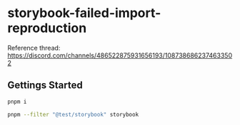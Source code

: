 # storybook-failed-import-reproduction

Reference thread: https://discord.com/channels/486522875931656193/1087386862374633502

## Gettings Started

```bash
pnpm i
```

```bash
pnpm --filter "@test/storybook" storybook
```
